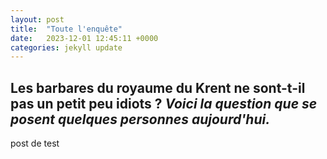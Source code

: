 ```yaml
---
layout: post
title:  "Toute l'enquête"
date:   2023-12-01 12:45:11 +0000
categories: jekyll update
---
```


## Les barbares du royaume du Krent ne sont-t-il pas un petit peu idiots ? *Voici la question que se posent quelques personnes aujourd'hui.*

post de test